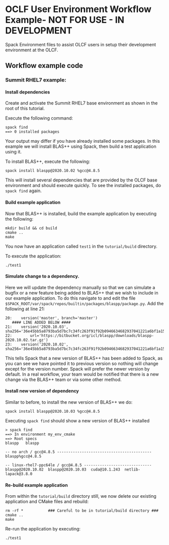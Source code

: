 # OCLF User Environment Workflow Example- NOT FOR USE - IN DEVELOPMENT

Spack Environment files to assist OLCF users in setup their development environment at the OLCF.

## Workflow example code

### Summit RHEL7 example:

#### Install dependencies

Create and activate the Summit RHEL7 base environment as shown in the root of this tutorial.

Execute the following command:

```
spack find
==> 0 installed packages
```

Your output may differ if you have already installed some packages.  In this example we will install BLAS++ using Spack, then build a test application using it.

To install BLAS++, execute the following:

```
spack install blaspp@2020.10.02 %gcc@4.8.5
```

This will install several dependencies that are provided by the OLCF base environment and should execute quickly.  To see the installed packages, do `spack find` again.

#### Build example application

Now that BLAS++ is installed, build the example application by executing the following:

```
mkdir build && cd build
cmake ..
make
```

You now have an application called `test1` in the `tutorial/build` directory.

To execute the application:

```
./test1
```

#### Simulate change to a dependency.

Here we will update the dependency manually so that we can simulate a bugfix or a new feature being added to BLAS++ that we wish to include in our example application.  To do this navigate to and edit the file `$SPACK_ROOT/var/spack/repos/builtin/packages/blaspp/package.py`.  Add the following at line 21:

```
20:    version('master', branch='master')
   #### LINE ADDED BELOW ####
21:    version('2020.10.03', sha256='36e45bb5a8793ba5d7bc7c34fc263f91f92b0946634682937041221a6bf1a150',
22:        url='https://bitbucket.org/icl/blaspp/downloads/blaspp-2020.10.02.tar.gz')
23:    version('2020.10.02', sha256='36e45bb5a8793ba5d7bc7c34fc263f91f92b0946634682937041221a6bf1a150')
```

This tells Spack that a new version of BLAS++ has been added to Spack, as you can see we have pointed it to previous version so nothing will change except for the version number.  Spack will prefer the newer version by default.  In a real workflow, your team would be notified that there is a new change via the BLAS++ team or via some other method.

#### Install new version of dependency

Similar to before, to install the new version of BLAS++ we do:

```
spack install blaspp@2020.10.03 %gcc@4.8.5
```

Executing `spack find` should show a new version of BLAS++ installed

```
> spack find
==> In environment my_env_cmake
==> Root specs
blaspp   blaspp 

-- no arch / gcc@4.8.5 ------------------------------------------
blaspp%gcc@4.8.5 

-- linux-rhel7-ppc64le / gcc@4.8.5 ------------------------------
blaspp@2020.10.02  blaspp@2020.10.03  cuda@10.1.243  netlib-lapack@3.8.0
```

#### Re-build example application

From within the `tutorial/build` directory still, we now delete our existing application and CMake files and rebuild:

```
rm -rf *           ### Careful to be in tutorial/build directory ###
cmake ..
make
```

Re-run the application by executing:

```
./test1
```
